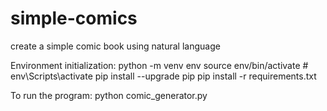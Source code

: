 # simple-comics
create a simple comic book using natural language

Environment initialization:
python -m venv env
source env/bin/activate # env\Scripts\activate
pip install --upgrade pip
pip install -r requirements.txt

To run the program: python comic_generator.py
